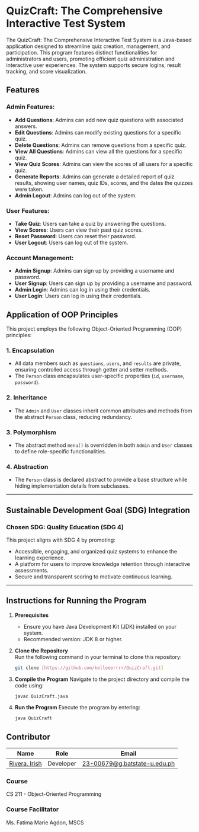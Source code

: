 # QuizCraft: The Comprehensive Interactive Test System

The QuizCraft: The Comprehensive Interactive Test System is a Java-based application designed to streamline quiz creation, management, and participation. This program features distinct functionalities for administrators and users, promoting efficient quiz administration and interactive user experiences. The system supports secure logins, result tracking, and score visualization.
## Features

### Admin Features:
- **Add Questions**: Admins can add new quiz questions with associated answers.
- **Edit Questions**: Admins can modify existing questions for a specific quiz.
- **Delete Questions**: Admins can remove questions from a specific quiz.
- **View All Questions**: Admins can view all the questions for a specific quiz.
- **View Quiz Scores**: Admins can view the scores of all users for a specific quiz.
- **Generate Reports**: Admins can generate a detailed report of quiz results, showing user names, quiz IDs, scores, and the dates the quizzes were taken.
- **Admin Logout**: Admins can log out of the system.

### User Features:
- **Take Quiz**: Users can take a quiz by answering the questions.
- **View Scores**: Users can view their past quiz scores.
- **Reset Password**: Users can reset their password.
- **User Logout**: Users can log out of the system.

### Account Management:
- **Admin Signup**: Admins can sign up by providing a username and password.
- **User Signup**: Users can sign up by providing a username and password.
- **Admin Login**: Admins can log in using their credentials.
- **User Login**: Users can log in using their credentials.
## Application of OOP Principles  
This project employs the following Object-Oriented Programming (OOP) principles:  

### 1. **Encapsulation**  
- All data members such as `questions`, `users`, and `results` are private, ensuring controlled access through getter and setter methods.  
- The `Person` class encapsulates user-specific properties (`id`, `username`, `password`).  

### 2. **Inheritance**  
- The `Admin` and `User` classes inherit common attributes and methods from the abstract `Person` class, reducing redundancy.  

### 3. **Polymorphism**  
- The abstract method `menu()` is overridden in both `Admin` and `User` classes to define role-specific functionalities.  

### 4. **Abstraction**  
- The `Person` class is declared abstract to provide a base structure while hiding implementation details from subclasses.  

---

## Sustainable Development Goal (SDG) Integration  
### Chosen SDG: **Quality Education (SDG 4)**  
This project aligns with SDG 4 by promoting:  
- Accessible, engaging, and organized quiz systems to enhance the learning experience.  
- A platform for users to improve knowledge retention through interactive assessments.  
- Secure and transparent scoring to motivate continuous learning.  

---

## Instructions for Running the Program  

1. **Prerequisites**  
   - Ensure you have Java Development Kit (JDK) installed on your system.  
   - Recommended version: JDK 8 or higher.  

2. **Clone the Repository**  
   Run the following command in your terminal to clone this repository:  
   ```bash  
   git clone [https://github.com/kelleeerrrr/QuizCraft.git]

3. **Compile the Program**
   Navigate to the project directory and compile the code using:
   ```bash
   javac QuizCraft.java  
4. **Run the Program**
   Execute the program by entering:
   ```bash
   java QuizCraft  
## Contributor
 
| Name                         | Role       | Email                         |
|------------------------------|------------|-------------------------------|
| [Rivera, Irish](https://github.com/kelleeerrrr)      | Developer  | 23-00679@g.batstate-u.edu.ph  |
 
### Course
CS 211 - Object-Oriented Programming
 
### Course Facilitator
Ms. Fatima Marie Agdon, MSCS
